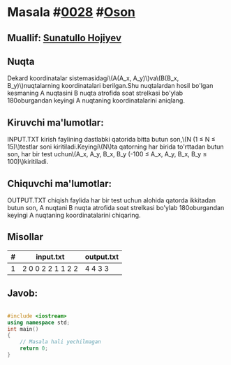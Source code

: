 
<h1>Masala #<a href="https://robocontest.uz/tasks/0028">0028</a> #<a href="https://robocontest.uz/tasks?category=1">Oson</a></h1>
<h2> Muallif: <a href="https://robocontest.uz/profile/sunnat">Sunatullo Hojiyev</a></h2>
<h2>Nuqta</h2>
<p>Dekard koordinatalar sistemasidagi\(A(A_x, A_y)\)va\(B(B_x, B_y)\)nuqtalarning koordinatalari berilgan.Shu nuqtalardan hosil bo'lgan kesmaning A nuqtasini B nuqta atrofida soat strelkasi bo'ylab 180oburgandan keyingi A nuqtaning koordinatalarini aniqlang.</p>
<h2>Kiruvchi ma'lumotlar:</h2>
<p>INPUT.TXT kirish faylining dastlabki qatorida bitta butun son,\(N (1 ≤ N ≤ 15)\)testlar soni kiritiladi.Keyingi\(N\)ta qatorning har birida to'rttadan butun son, har bir test uchun\(A_x, A_y, B_x, B_y (-100 ≤ A_x, A_y, B_x, B_y ≤ 100)\)kiritiladi.</p>
<h2>Chiquvchi ma'lumotlar:</h2>
<p>OUTPUT.TXT chiqish faylida har bir test uchun alohida qatorda ikkitadan butun son, A nuqtani B nuqta atrofida soat strelkasi bo'ylab 180oburgandan keyingi A nuqtaning koordinatalarini chiqaring.</p>
<h2>Misollar</h2>
<table>
    <thead>
        <tr>
            <th>#</th>
            <th>input.txt</th>
            <th>output.txt</th>
        </tr>
    </thead>
    <tbody>
            <tr>
                <td>1</td>
                <td>2
0 0 2 2
1 1 2 2</td>
                <td>4 4
3 3</td>
            </tr>
    </tbody>
    </table>
    
<h2>Javob:</h2>

######
```cpp
#include <iostream>
using namespace std;
int main()
{
    // Masala hali yechilmagan
    return 0;
}
```
